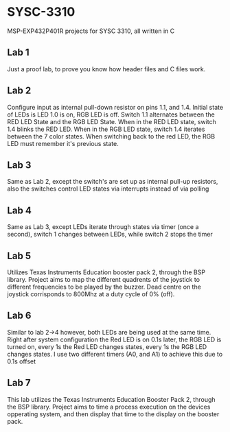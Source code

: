 # SYSC-3310
MSP-EXP432P401R projects for SYSC 3310, all written in C

## Lab 1
Just a proof lab, to prove you know how header files and C files work.

## Lab 2
Configure input as internal pull-down resistor on pins 1.1, and 1.4. Initial state of LEDs is LED 1.0 is on, RGB LED is off. Switch 1.1 alternates between the RED LED State and the RGB LED State. When in the RED LED state, switch 1.4 blinks the RED LED. When in the RGB LED state, switch 1.4 iterates between the 7 color states. When switching back to the red LED, the RGB LED must remember it's previous state.

## Lab 3
Same as Lab 2, except the switch's are set up as internal pull-up resistors, also the switches control LED states via interrupts instead of via polling

## Lab 4
Same as Lab 3, except LEDs iterate through states via timer (once a second), switch 1 changes between LEDs, while switch 2 stops the timer

## Lab 5
Utilizes Texas Instruments Education booster pack 2, through the BSP library. Project aims to map the different quadrents of the joystick to different frequencies to be played by
the buzzer. Dead centre on the joystick corrisponds to 800Mhz at a duty cycle of 0% (off).

## Lab 6
Similar to lab 2->4 however, both LEDs are being used at the same time. Right after system configuration the Red LED is on 0.1s later, the RGB LED is turned on, every 1s the Red LED changes states, every 1s the RGB LED changes states. I use two different timers (A0, and A1) to achieve this due to 0.1s offset

## Lab 7
This lab utilizes the Texas Instruments Education Booster Pack 2, through the BSP library. Project aims to time a process execution on the devices opperating system, and then display that time to the display on the booster pack.